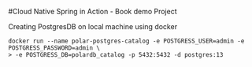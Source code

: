 #Cloud Native Spring in Action - Book demo Project

Creating PostgresDB on local machine using docker   
````
docker run --name polar-postgres-catalog -e POSTGRESS_USER=admin -e POSTGRESS_PASSWORD=admin \
> -e POSTGRESS_DB=polardb_catalog -p 5432:5432 -d postgres:13